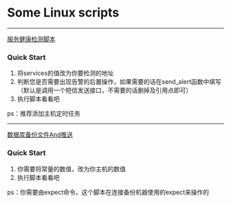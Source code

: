 # Some Linux scripts

---

[服务健康检测脚本](checkTelnet.sh)

 ### Quick Start

1.  将services的值改为你要检测的地址
2.  判断您是否需要出现告警的后置操作，如果需要的话在send_alert函数中填写（默认是调用一个短信发送接口，不需要的话删掉及引用点即可）
3. 执行脚本看看吧

ps：推荐添加主机定时任务



---



[数据库备份文件And推送](mysqldumpAndPush.sh)

###  Quick Start

1. 你需要将常量的数值，改为你主机的数值
2. 执行脚本看看吧

ps：你需要由expect命令，这个脚本在连接备份机器使用的expect来操作的

